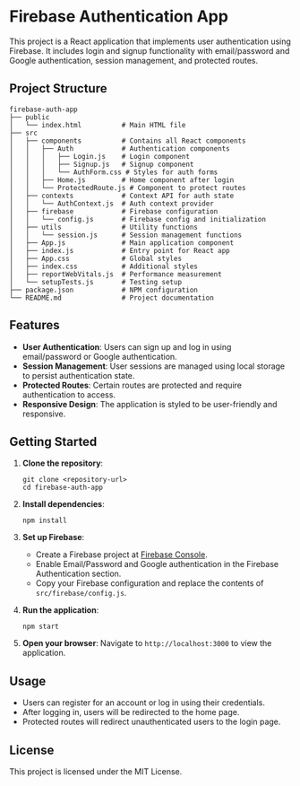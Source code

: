 # Firebase Authentication App

This project is a React application that implements user authentication using Firebase. It includes login and signup functionality with email/password and Google authentication, session management, and protected routes.

## Project Structure

```
firebase-auth-app
├── public
│   └── index.html          # Main HTML file
├── src
│   ├── components          # Contains all React components
│   │   ├── Auth            # Authentication components
│   │   │   ├── Login.js    # Login component
│   │   │   ├── Signup.js   # Signup component
│   │   │   └── AuthForm.css # Styles for auth forms
│   │   ├── Home.js         # Home component after login
│   │   └── ProtectedRoute.js # Component to protect routes
│   ├── contexts            # Context API for auth state
│   │   └── AuthContext.js  # Auth context provider
│   ├── firebase            # Firebase configuration
│   │   └── config.js       # Firebase config and initialization
│   ├── utils               # Utility functions
│   │   └── session.js      # Session management functions
│   ├── App.js              # Main application component
│   ├── index.js            # Entry point for React app
│   ├── App.css             # Global styles
│   ├── index.css           # Additional styles
│   ├── reportWebVitals.js  # Performance measurement
│   └── setupTests.js       # Testing setup
├── package.json            # NPM configuration
└── README.md               # Project documentation
```

## Features

- **User Authentication**: Users can sign up and log in using email/password or Google authentication.
- **Session Management**: User sessions are managed using local storage to persist authentication state.
- **Protected Routes**: Certain routes are protected and require authentication to access.
- **Responsive Design**: The application is styled to be user-friendly and responsive.

## Getting Started

1. **Clone the repository**:
   ```
   git clone <repository-url>
   cd firebase-auth-app
   ```

2. **Install dependencies**:
   ```
   npm install
   ```

3. **Set up Firebase**:
   - Create a Firebase project at [Firebase Console](https://console.firebase.google.com/).
   - Enable Email/Password and Google authentication in the Firebase Authentication section.
   - Copy your Firebase configuration and replace the contents of `src/firebase/config.js`.

4. **Run the application**:
   ```
   npm start
   ```

5. **Open your browser**:
   Navigate to `http://localhost:3000` to view the application.

## Usage

- Users can register for an account or log in using their credentials.
- After logging in, users will be redirected to the home page.
- Protected routes will redirect unauthenticated users to the login page.

## License

This project is licensed under the MIT License.